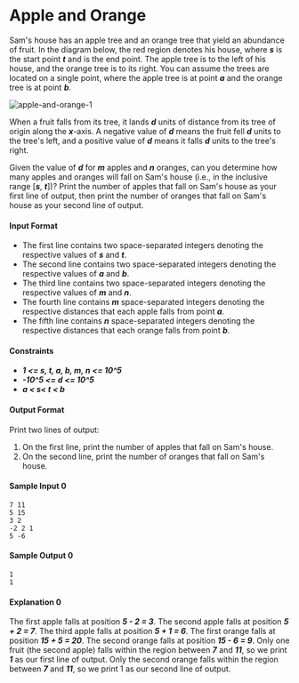 # Apple and Orange

Sam's house has an apple tree and an orange tree that yield an abundance of fruit. In the diagram below, the red region denotes his house, where __*s*__ is the start point __*t*__ and  is the end point. The apple tree is to the left of his house, and the orange tree is to its right. You can assume the trees are located on a single point, where the apple tree is at point __*a*__ and the orange tree is at point __*b*__.

![apple-and-orange-1](https://github.com/joshuatvernon/coding-challenges/blob/master/Hackerrank/Algorithms/Implementation/02.%20Apple%20and%20Orange/img/apple-and-orange-1.png)

When a fruit falls from its tree, it lands __*d*__ units of distance from its tree of origin along the __*x*__-axis. A negative value of __*d*__ means the fruit fell __*d*__ units to the tree's left, and a positive value of __*d*__ means it falls __*d*__ units to the tree's right.

Given the value of __*d*__ for __*m*__ apples and __*n*__ oranges, can you determine how many apples and oranges will fall on Sam's house (i.e., in the inclusive range [__*s*__, __*t*__])? Print the number of apples that fall on Sam's house as your first line of output, then print the number of oranges that fall on Sam's house as your second line of output.

#### Input Format

* The first line contains two space-separated integers denoting the respective values of __*s*__ and __*t*__.
* The second line contains two space-separated integers denoting the respective values of __*a*__ and __*b*__.
* The third line contains two space-separated integers denoting the respective values of __*m*__ and __*n*__.
* The fourth line contains __*m*__ space-separated integers denoting the respective distances that each apple falls from point __*a*__.
* The fifth line contains __*n*__ space-separated integers denoting the respective distances that each orange falls from point __*b*__.

#### Constraints
* __*1 <= s, t, a, b, m, n <= 10^5*__
* __*-10^5 <= d <= 10^5*__
* __*a < s< t < b*__

#### Output Format
Print two lines of output:
1. On the first line, print the number of apples that fall on Sam's house.
2. On the second line, print the number of oranges that fall on Sam's house.

#### Sample Input 0
```
7 11
5 15
3 2
-2 2 1
5 -6
```

#### Sample Output 0
```
1
1
```

#### Explanation 0
The first apple falls at position __*5 - 2 = 3*__. 
The second apple falls at position __*5 + 2 = 7*__. 
The third apple falls at position __*5 + 1 = 6*__. 
The first orange falls at position __*15 + 5 = 20*__. 
The second orange falls at position __*15 - 6 = 9*__. 
Only one fruit (the second apple) falls within the region between __*7*__ and __*11*__, so we print __*1*__ as our first line of output. 
Only the second orange falls within the region between __*7*__ and __*11*__, so we print 1 as our second line of output.

